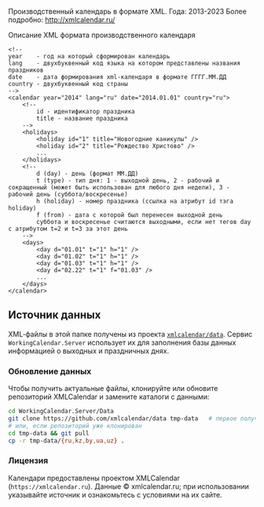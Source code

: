 Производственный календарь в формате XML. 
Года: 2013-2023
Более подробно: http://xmlcalendar.ru/



Описание XML формата производственного календаря
```
<!--
year    - год на который сформирован календарь
lang    - двухбуквенный код языка на котором представлены названия праздников
date    - дата формирования xml-календаря в формате ГГГГ.ММ.ДД
country - двухбуквенный код страны
-->
<calendar year="2014" lang="ru" date="2014.01.01" country="ru">
	<!--
		id - идентификатор праздника
		title - название праздника
	-->
	<holidays>
		<holiday id="1" title="Новогодние каникулы" />
		<holiday id="2" title="Рождество Христово" />                        
		...
	</holidays>
	<!--
		d (day) - день (формат ММ.ДД)
		t (type) - тип дня: 1 - выходной день, 2 - рабочий и сокращенный (может быть использован для любого дня недели), 3 - рабочий день (суббота/воскресенье)
		h (holiday) - номер праздника (ссылка на атрибут id тэга holiday)
		f (from) - дата с которой был перенесен выходной день		
		суббота и воскресенье считаются выходными, если нет тегов day с атрибутом t=2 и t=3 за этот день
	-->
	<days>
		<day d="01.01" t="1" h="1" />
		<day d="01.02" t="1" h="1" />
		<day d="01.03" t="1" h="1" />
		<day d="02.22" t="1" f="01.03" />
		...
	</days>
</calendar>
```

## Источник данных

XML‑файлы в этой папке получены из проекта
[`xmlcalendar/data`](https://github.com/xmlcalendar/data). Сервис
`WorkingCalendar.Server` использует их для заполнения базы данных
информацией о выходных и праздничных днях.

### Обновление данных

Чтобы получить актуальные файлы, клонируйте или обновите репозиторий
XMLCalendar и замените каталоги с данными:

```bash
cd WorkingCalendar.Server/Data
git clone https://github.com/xmlcalendar/data tmp-data   # первое получение
# или, если репозиторий уже клонирован
cd tmp-data && git pull
cp -r tmp-data/{ru,kz,by,ua,uz} .
```

### Лицензия

Календари предоставлены проектом XMLCalendar (`https://xmlcalendar.ru`).
Данные © xmlcalendar.ru; при использовании указывайте источник и ознакомьтесь
с условиями на их сайте.

